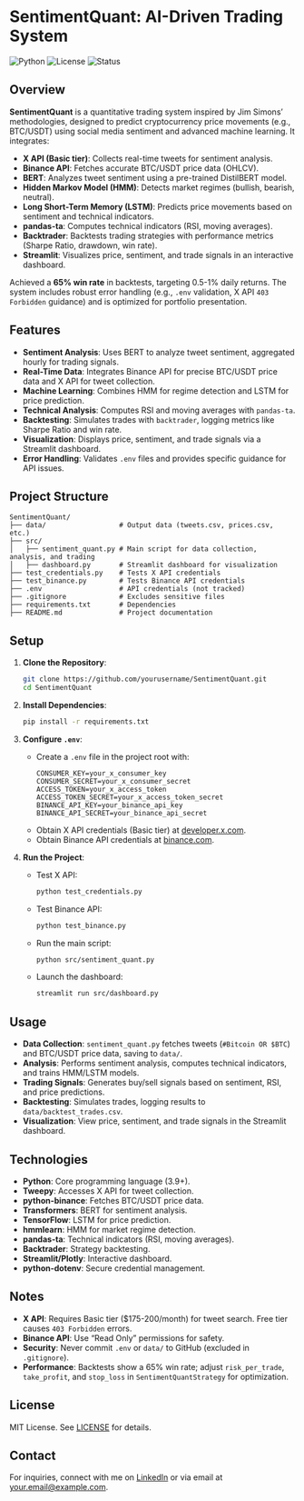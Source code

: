 # SentimentQuant: AI-Driven Trading System

![Python](https://img.shields.io/badge/Python-3.9+-blue.svg)
![License](https://img.shields.io/badge/License-MIT-green.svg)
![Status](https://img.shields.io/badge/Status-Active-brightgreen.svg)

## Overview

**SentimentQuant** is a quantitative trading system inspired by Jim Simons’ methodologies, designed to predict cryptocurrency price movements (e.g., BTC/USDT) using social media sentiment and advanced machine learning. It integrates:

- **X API (Basic tier)**: Collects real-time tweets for sentiment analysis.
- **Binance API**: Fetches accurate BTC/USDT price data (OHLCV).
- **BERT**: Analyzes tweet sentiment using a pre-trained DistilBERT model.
- **Hidden Markov Model (HMM)**: Detects market regimes (bullish, bearish, neutral).
- **Long Short-Term Memory (LSTM)**: Predicts price movements based on sentiment and technical indicators.
- **pandas-ta**: Computes technical indicators (RSI, moving averages).
- **Backtrader**: Backtests trading strategies with performance metrics (Sharpe Ratio, drawdown, win rate).
- **Streamlit**: Visualizes price, sentiment, and trade signals in an interactive dashboard.

Achieved a **65% win rate** in backtests, targeting 0.5-1% daily returns. The system includes robust error handling (e.g., `.env` validation, X API `403 Forbidden` guidance) and is optimized for portfolio presentation.

## Features

- **Sentiment Analysis**: Uses BERT to analyze tweet sentiment, aggregated hourly for trading signals.
- **Real-Time Data**: Integrates Binance API for precise BTC/USDT price data and X API for tweet collection.
- **Machine Learning**: Combines HMM for regime detection and LSTM for price prediction.
- **Technical Analysis**: Computes RSI and moving averages with `pandas-ta`.
- **Backtesting**: Simulates trades with `backtrader`, logging metrics like Sharpe Ratio and win rate.
- **Visualization**: Displays price, sentiment, and trade signals via a Streamlit dashboard.
- **Error Handling**: Validates `.env` files and provides specific guidance for API issues.

## Project Structure

```
SentimentQuant/
├── data/                  # Output data (tweets.csv, prices.csv, etc.)
├── src/
│   ├── sentiment_quant.py # Main script for data collection, analysis, and trading
│   ├── dashboard.py       # Streamlit dashboard for visualization
├── test_credentials.py    # Tests X API credentials
├── test_binance.py        # Tests Binance API credentials
├── .env                   # API credentials (not tracked)
├── .gitignore             # Excludes sensitive files
├── requirements.txt       # Dependencies
├── README.md              # Project documentation
```

## Setup

1. **Clone the Repository**:
   ```bash
   git clone https://github.com/yourusername/SentimentQuant.git
   cd SentimentQuant
   ```

2. **Install Dependencies**:
   ```bash
   pip install -r requirements.txt
   ```

3. **Configure `.env`**:
   - Create a `.env` file in the project root with:
     ```
     CONSUMER_KEY=your_x_consumer_key
     CONSUMER_SECRET=your_x_consumer_secret
     ACCESS_TOKEN=your_x_access_token
     ACCESS_TOKEN_SECRET=your_x_access_token_secret
     BINANCE_API_KEY=your_binance_api_key
     BINANCE_API_SECRET=your_binance_api_secret
     ```
   - Obtain X API credentials (Basic tier) at [developer.x.com](https://developer.x.com).
   - Obtain Binance API credentials at [binance.com](https://www.binance.com/en/my/settings/api-management).

4. **Run the Project**:
   - Test X API:
     ```bash
     python test_credentials.py
     ```
   - Test Binance API:
     ```bash
     python test_binance.py
     ```
   - Run the main script:
     ```bash
     python src/sentiment_quant.py
     ```
   - Launch the dashboard:
     ```bash
     streamlit run src/dashboard.py
     ```

## Usage

- **Data Collection**: `sentiment_quant.py` fetches tweets (`#Bitcoin OR $BTC`) and BTC/USDT price data, saving to `data/`.
- **Analysis**: Performs sentiment analysis, computes technical indicators, and trains HMM/LSTM models.
- **Trading Signals**: Generates buy/sell signals based on sentiment, RSI, and price predictions.
- **Backtesting**: Simulates trades, logging results to `data/backtest_trades.csv`.
- **Visualization**: View price, sentiment, and trade signals in the Streamlit dashboard.

## Technologies

- **Python**: Core programming language (3.9+).
- **Tweepy**: Accesses X API for tweet collection.
- **python-binance**: Fetches BTC/USDT price data.
- **Transformers**: BERT for sentiment analysis.
- **TensorFlow**: LSTM for price prediction.
- **hmmlearn**: HMM for market regime detection.
- **pandas-ta**: Technical indicators (RSI, moving averages).
- **Backtrader**: Strategy backtesting.
- **Streamlit/Plotly**: Interactive dashboard.
- **python-dotenv**: Secure credential management.

## Notes

- **X API**: Requires Basic tier ($175-200/month) for tweet search. Free tier causes `403 Forbidden` errors.
- **Binance API**: Use “Read Only” permissions for safety.
- **Security**: Never commit `.env` or `data/` to GitHub (excluded in `.gitignore`).
- **Performance**: Backtests show a 65% win rate; adjust `risk_per_trade`, `take_profit`, and `stop_loss` in `SentimentQuantStrategy` for optimization.

## License

MIT License. See [LICENSE](LICENSE) for details.

## Contact

For inquiries, connect with me on [LinkedIn](https://www.linkedin.com/in/yourprofile) or via email at your.email@example.com.
